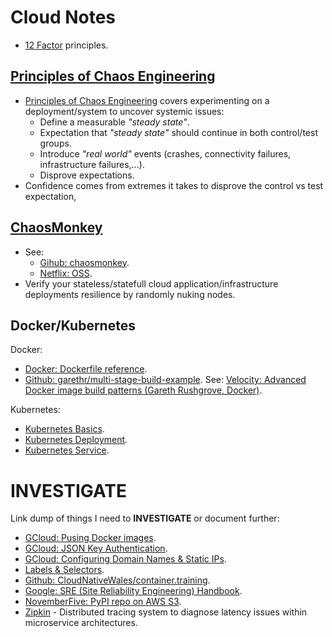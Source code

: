 Cloud Notes
===========

* [12 Factor] principles.

[Principles of Chaos Engineering]
---------------------------------

* [Principles of Chaos Engineering] covers experimenting on a deployment/system
  to uncover systemic issues:
    * Define a measurable _"steady state"_.
    * Expectation that _"steady state"_ should continue in both control/test
      groups.
    * Introduce _"real world"_ events (crashes, connectivity failures,
      infrastructure failures,...).
    * Disprove expectations.
* Confidence comes from extremes it takes to disprove the control vs test
  expectation,

[ChaosMonkey]
-------------

* See:
    * [Gihub: chaosmonkey].
    * [Netflix: OSS].
* Verify your stateless/statefull cloud application/infrastructure deployments
  resilience by randomly nuking nodes.

Docker/Kubernetes
-----------------

Docker:

* [Docker: Dockerfile reference].
* [Github: garethr/multi-stage-build-example]. See: [Velocity: Advanced Docker
  image build patterns (Gareth Rushgrove, Docker)].

Kubernetes:

* [Kubernetes Basics].
* [Kubernetes Deployment].
* [Kubernetes Service].

INVESTIGATE
===========

Link dump of things I need to **INVESTIGATE** or document further:

* [GCloud: Pusing Docker images].
* [GCloud: JSON Key Authentication].
* [GCloud: Configuring Domain Names & Static IPs].
* [Labels & Selectors].
* [Github: CloudNativeWales/container.training].
* [Google: SRE (Site Reliability Engineering) Handbook].
* [NovemberFive: PyPI repo on AWS S3].
* [Zipkin] - Distributed tracing system to diagnose latency issues within
  microservice architectures.


[12 Factor]: https://12factor.net
[Principles of Chaos Engineering]: http://principlesofchaos.org

[ChaosMonkey]: https://netflix.github.io/chaosmonkey/
[Gihub: chaosmonkey]: https://github.com/netflix/chaosmonkey
[Netflix: OSS]: https://netflix.github.io

[GCloud: Pusing Docker images]: https://cloud.google.com/container-registry/docs/pushing-and-pulling
[GCloud: JSON Key Authentication]: https://cloud.google.com/container-registry/docs/advanced-authentication#using_a_json_key_file
[GCloud: Configuring Domain Names & Static IPs]: https://cloud.google.com/kubernetes-engine/docs/tutorials/configuring-domain-name-static-ip#step_2a_using_a_service
[Kubernetes Basics]: https://kubernetes.io/docs/tutorials/kubernetes-basics/
[Kubernetes Deployment]: https://kubernetes.io/docs/concepts/workloads/controllers/deployment/
[Kubernetes Service]: https://kubernetes.io/docs/concepts/services-networking/service/
[Labels & Selectors]: https://kubernetes.io/docs/concepts/overview/working-with-objects/labels/
[Github: CloudNativeWales/container.training]: https://github.com/cloudnativewales/container.training
[Google: SRE (Site Reliability Engineering) Handbook]: https://landing.google.com/sre/sre-book/toc/
[NovemberFive: PyPI repo on AWS S3]: https://novemberfive.co/blog/opensource-pypi-package-repository-tutorial/
[Docker: Dockerfile reference]: https://docs.docker.com/engine/reference/builder/
[Github: garethr/multi-stage-build-example]: https://github.com/garethr/multi-stage-build-example
[Velocity: Advanced Docker image build patterns (Gareth Rushgrove, Docker)]: conferences/2018-11-01_oreilly_velocity_devops_conference.md#advanced-docker-image-build-patterns-gareth-rushgrove-docker
[Zipkin]: https://zipkin.io
